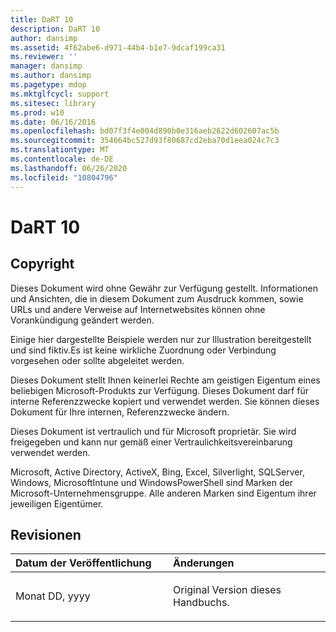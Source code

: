 ```yaml
---
title: DaRT 10
description: DaRT 10
author: dansimp
ms.assetid: 4f62abe6-d971-44b4-b1e7-9dcaf199ca31
ms.reviewer: ''
manager: dansimp
ms.author: dansimp
ms.pagetype: mdop
ms.mktglfcycl: support
ms.sitesec: library
ms.prod: w10
ms.date: 06/16/2016
ms.openlocfilehash: bd07f3f4e004d890b0e316aeb2622d602607ac5b
ms.sourcegitcommit: 354664bc527d93f80687cd2eba70d1eea024c7c3
ms.translationtype: MT
ms.contentlocale: de-DE
ms.lasthandoff: 06/26/2020
ms.locfileid: "10804796"
---
```

# DaRT 10


## Copyright


Dieses Dokument wird ohne Gewähr zur Verfügung gestellt. Informationen und Ansichten, die in diesem Dokument zum Ausdruck kommen, sowie URLs und andere Verweise auf Internetwebsites können ohne Vorankündigung geändert werden.

Einige hier dargestellte Beispiele werden nur zur Illustration bereitgestellt und sind fiktiv.Es ist keine wirkliche Zuordnung oder Verbindung vorgesehen oder sollte abgeleitet werden.

Dieses Dokument stellt Ihnen keinerlei Rechte am geistigen Eigentum eines beliebigen Microsoft-Produkts zur Verfügung. Dieses Dokument darf für interne Referenzzwecke kopiert und verwendet werden. Sie können dieses Dokument für Ihre internen, Referenzzwecke ändern.

Dieses Dokument ist vertraulich und für Microsoft proprietär. Sie wird freigegeben und kann nur gemäß einer Vertraulichkeitsvereinbarung verwendet werden.



Microsoft, Active Directory, ActiveX, Bing, Excel, Silverlight, SQLServer, Windows, MicrosoftIntune und WindowsPowerShell sind Marken der Microsoft-Unternehmensgruppe. Alle anderen Marken sind Eigentum ihrer jeweiligen Eigentümer.

## Revisionen


<table>
<colgroup>
<col width="50%" />
<col width="50%" />
</colgroup>
<thead>
<tr class="header">
<th align="left">Datum der Veröffentlichung</th>
<th align="left">Änderungen</th>
</tr>
</thead>
<tbody>
<tr class="odd">
<td align="left"><p>Monat DD, yyyy</p></td>
<td align="left"><p>Original Version dieses Handbuchs.</p></td>
</tr>
</tbody>
</table>

 

 

 





